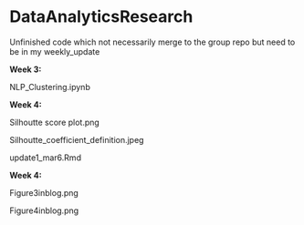 # DataAnalyticsResearch
Unfinished code which not necessarily merge to the group repo but need to be in my weekly_update

<b>Week 3:</b><p>
NLP_Clustering.ipynb<p>
<b>Week 4:</b><p>
Silhoutte score plot.png<p>
Silhoutte_coefficient_definition.jpeg<p>
update1_mar6.Rmd<p>
<b>Week 4:</b><p>
Figure3inblog.png<p>
Figure4inblog.png<p>
